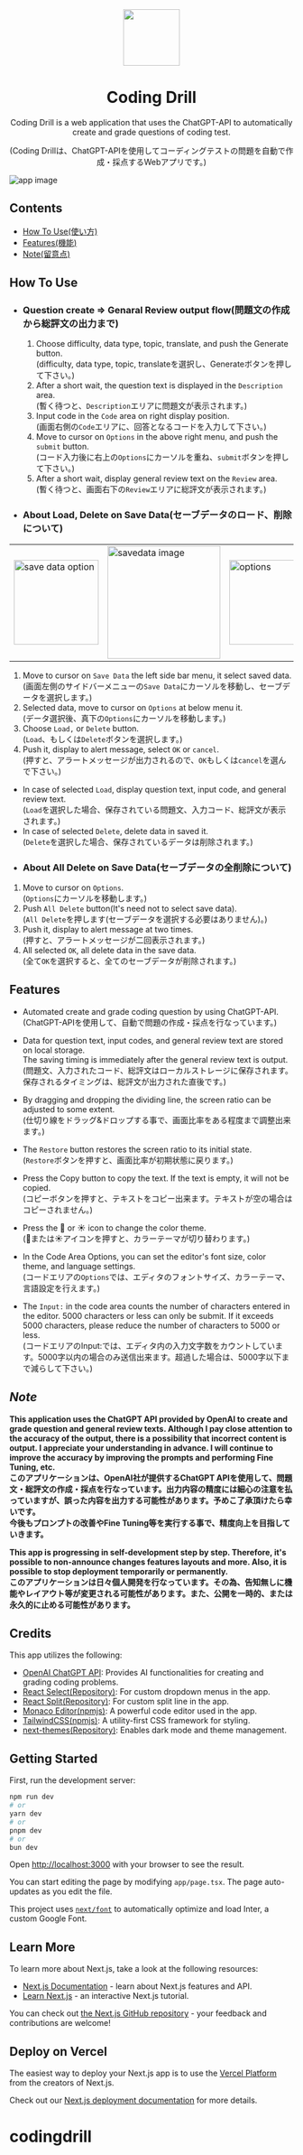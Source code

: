 <div align="center">
  <Img src="public/images/appIcon.svg" width=100 height=100 />
  <h1>Coding Drill</h1>
</div>

<div align="center">
  <p>Coding Drill is a web application that uses the ChatGPT-API to automatically create and grade questions of coding test.</p>
  <p>(Coding Drillは、ChatGPT-APIを使用してコーディングテストの問題を自動で作成・採点するWebアプリです。)</p>
</div>

<img src="public/images/appImage.png" alt="app image" align="center">

## Contents

- [How To Use](#how-to-use)[(使い方)](#how-to-use)
- [Features](#features)[(機能)](#features)
- [Note](#note)[(留意点)](#note)

## How To Use

- ### Question create => Genaral Review output flow(問題文の作成から総評文の出力まで)

  1. Choose difficulty, data type, topic, translate, and push the Generate button.  
     (difficulty, data type, topic, translateを選択し、Generateボタンを押して下さい。)
  2. After a short wait, the question text is displayed in the `Description` area.  
     (暫く待つと、`Description`エリアに問題文が表示されます。)
  3. Input code in the `Code` area on right display position.  
     (画面右側の`Code`エリアに、回答となるコードを入力して下さい。)
  4. Move to cursor on `Options` in the above right menu, and push the `submit` button.  
     (コード入力後に右上の`Options`にカーソルを重ね、`submit`ボタンを押して下さい。)
  5. After a short wait, display general review text on the `Review` area.  
     (暫く待つと、画面右下の`Review`エリアに総評文が表示されます。)

- ### About Load, Delete on Save Data(セーブデータのロード、削除について)

<table align="center">
  <tr>
    <td>
      <img src="public/images/saveDataOption.png" alt="save data option" width="150" />
    </td>
    <td>
      <img src="public/images/savedata.png" alt="savedata image" style="width: 200px; height: auto;" />
    </td>
    <td>
      <img src="public/images/options.png" alt="options" width="150" />
    </td>
    <td>
      <img src="public/images/loadButton_etc.png" alt="load button" width="150" />
    </td>
  </tr>
</table>

1. Move to cursor on `Save Data` the left side bar menu, it select saved data.  
   (画面左側のサイドバーメニューの`Save Data`にカーソルを移動し、セーブデータを選択します。)
2. Selected data, move to cursor on `Options` at below menu it.  
   (データ選択後、真下の`Options`にカーソルを移動します。)
3. Choose `Load,` or `Delete` button.  
   (`Load`、もしくは`Delete`ボタンを選択します。)
4. Push it, display to alert message, select `OK` or `cancel`.  
   (押すと、アラートメッセージが出力されるので、`OK`もしくは`cancel`を選んで下さい。)

- In case of selected `Load`, display question text, input code, and general review text.  
  (`Load`を選択した場合、保存されている問題文、入力コード、総評文が表示されます。)
- In case of selected `Delete`, delete data in saved it.  
  (`Delete`を選択した場合、保存されているデータは削除されます。)
- ### About All Delete on Save Data(セーブデータの全削除について)

1. Move to cursor on `Options`.  
   (`Options`にカーソルを移動します。)
2. Push `All Delete` button(It's need not to select save data).  
   (`All Delete`を押します(セーブデータを選択する必要はありません)。)
3. Push it, display to alert message at two times.  
   (押すと、アラートメッセージが二回表示されます。)
4. All selected `OK`, all delete data in the save data.  
   (全て`OK`を選択すると、全てのセーブデータが削除されます。)

## Features

- Automated create and grade coding question by using ChatGPT-API.  
  (ChatGPT-APIを使用して、自動で問題の作成・採点を行なっています。)

- Data for question text, input codes, and general review text are stored on local storage.  
  The saving timing is immediately after the general review text is output.  
  (問題文、入力されたコード、総評文はローカルストレージに保存されます。  
  保存されるタイミングは、総評文が出力された直後です。)

- By dragging and dropping the dividing line, the screen ratio can be adjusted to some extent.  
  (仕切り線をドラッグ&ドロップする事で、画面比率をある程度まで調整出来ます。)

- The `Restore` button restores the screen ratio to its initial state.  
  (`Restore`ボタンを押すと、画面比率が初期状態に戻ります。)

- Press the Copy button to copy the text. If the text is empty, it will not be copied.  
  (コピーボタンを押すと、テキストをコピー出来ます。テキストが空の場合はコピーされません。)

- Press the 🌙 or ☀️ icon to change the color theme.  
  (🌙または☀️アイコンを押すと、カラーテーマが切り替わります。)

- In the Code Area Options, you can set the editor's font size, color theme, and language settings.  
  (コードエリアの`Options`では、エディタのフォントサイズ、カラーテーマ、言語設定を行えます。)

- The `Input:` in the code area counts the number of characters entered in the editor. 5000 characters or less can only be submit. If it exceeds 5000 characters, please reduce the number of characters to 5000 or less.  
  (コードエリアのInput:では、エディタ内の入力文字数をカウントしています。5000字以内の場合のみ送信出来ます。超過した場合は、5000字以下まで減らして下さい。)

## _Note_

**This application uses the ChatGPT API provided by OpenAI to create and grade question and general review texts. Although I pay close attention to the accuracy of the output, there is a possibility that incorrect content is output. I appreciate your understanding in advance.
I will continue to improve the accuracy by improving the prompts and performing Fine Tuning, etc.**  
**このアプリケーションは、OpenAI社が提供するChatGPT APIを使用して、問題文・総評文の作成・採点を行なっています。出力内容の精度には細心の注意を払っていますが、誤った内容を出力する可能性があります。予めこ了承頂けたら幸いです。**  
**今後もプロンプトの改善やFine Tuning等を実行する事で、精度向上を目指していきます。**

**This app is progressing in self-development step by step. Therefore, it's possible to non-announce changes features layouts and more. Also, it is possible to stop deployment temporarily or permanently.**  
**このアプリケーションは日々個人開発を行なっています。その為、告知無しに機能やレイアウト等が変更される可能性があります。また、公開を一時的、または永久的に止める可能性があります。**

## Credits

This app utilizes the following:

- [OpenAI ChatGPT API](https://openai.com/): Provides AI functionalities for creating and grading coding problems.
- [React Select](https://react-select.com/home)[(Repository)](https://github.com/JedWatson/react-select): For custom dropdown menus in the app.
- [React Split](https://split.js.org/)[(Repository)](https://github.com/nathancahill/split/tree/master/packages/react-split): For custom split line in the app.
- [Monaco Editor](https://microsoft.github.io/monaco-editor)[(npmjs)](https://www.npmjs.com/package/monaco-editor): A powerful code editor used in the app.
- [TailwindCSS](https://tailwindcss.com/)[(npmjs)](https://www.npmjs.com/package/tailwindcss): A utility-first CSS framework for styling.
- [next-themes](https://www.npmjs.com/package/next-themes)[(Repository)](https://github.com/pacocoursey/next-themes#readme): Enables dark mode and theme management.

## Getting Started

First, run the development server:

```bash
npm run dev
# or
yarn dev
# or
pnpm dev
# or
bun dev
```

Open [http://localhost:3000](http://localhost:3000) with your browser to see the result.

You can start editing the page by modifying `app/page.tsx`. The page auto-updates as you edit the file.

This project uses [`next/font`](https://nextjs.org/docs/basic-features/font-optimization) to automatically optimize and load Inter, a custom Google Font.

## Learn More

To learn more about Next.js, take a look at the following resources:

- [Next.js Documentation](https://nextjs.org/docs) - learn about Next.js features and API.
- [Learn Next.js](https://nextjs.org/learn) - an interactive Next.js tutorial.

You can check out [the Next.js GitHub repository](https://github.com/vercel/next.js/) - your feedback and contributions are welcome!

## Deploy on Vercel

The easiest way to deploy your Next.js app is to use the [Vercel Platform](https://vercel.com/new?utm_medium=default-template&filter=next.js&utm_source=create-next-app&utm_campaign=create-next-app-readme) from the creators of Next.js.

Check out our [Next.js deployment documentation](https://nextjs.org/docs/deployment) for more details.

# codingdrill

